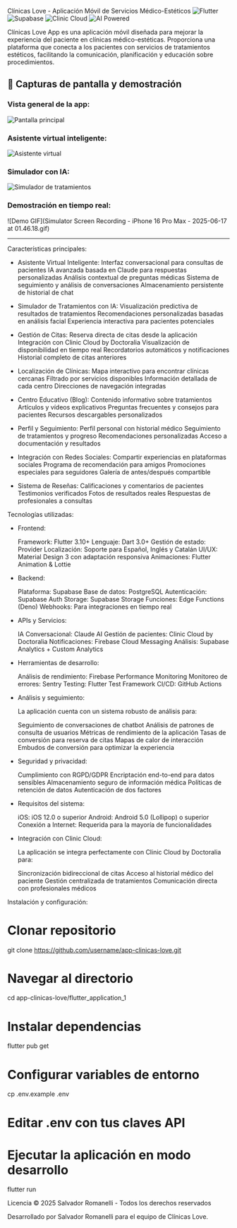 Clínicas Love - Aplicación Móvil de Servicios Médico-Estéticos
<img alt="Flutter" src="https://img.shields.io/badge/Flutter-3.10+-02569B?style=flat&amp;logo=flutter">
<img alt="Supabase" src="https://img.shields.io/badge/Supabase-2.0.0+-3ECF8E?style=flat&amp;logo=supabase">
<img alt="Clinic Cloud" src="https://img.shields.io/badge/Clinic Cloud-Integration-FF6B6B?style=flat">
<img alt="AI Powered" src="https://img.shields.io/badge/AI Powered-Claude-9B30FF?style=flat">


Clínicas Love App es una aplicación móvil diseñada para mejorar la experiencia del paciente en clínicas médico-estéticas. Proporciona una plataforma que conecta a los pacientes con servicios de tratamientos estéticos, facilitando la comunicación, planificación y educación sobre procedimientos.


## 📱 Capturas de pantalla y demostración

### Vista general de la app:

![Pantalla principal](./screenshots/home.png)

### Asistente virtual inteligente:

![Asistente virtual](./screenshots/chatbot.png)

### Simulador con IA:

![Simulador de tratamientos](./screenshots/simulator.png)

### Demostración en tiempo real:

![Demo GIF](Simulator Screen Recording - iPhone 16 Pro Max - 2025-06-17 at 01.46.18.gif)

---

Características principales:

- Asistente Virtual Inteligente:
Interfaz conversacional para consultas de pacientes
IA avanzada basada en Claude para respuestas personalizadas
Análisis contextual de preguntas médicas
Sistema de seguimiento y análisis de conversaciones
Almacenamiento persistente de historial de chat


- Simulador de Tratamientos con IA:
Visualización predictiva de resultados de tratamientos
Recomendaciones personalizadas basadas en análisis facial
Experiencia interactiva para pacientes potenciales

- Gestión de Citas: 
Reserva directa de citas desde la aplicación
Integración con Clinic Cloud by Doctoralia
Visualización de disponibilidad en tiempo real
Recordatorios automáticos y notificaciones
Historial completo de citas anteriores

- Localización de Clínicas:
Mapa interactivo para encontrar clínicas cercanas
Filtrado por servicios disponibles
Información detallada de cada centro
Direcciones de navegación integradas

- Centro Educativo (Blog): 
Contenido informativo sobre tratamientos
Artículos y vídeos explicativos
Preguntas frecuentes y consejos para pacientes
Recursos descargables personalizados

- Perfil y Seguimiento:
Perfil personal con historial médico
Seguimiento de tratamientos y progreso
Recomendaciones personalizadas
Acceso a documentación y resultados

- Integración con Redes Sociales:
Compartir experiencias en plataformas sociales
Programa de recomendación para amigos
Promociones especiales para seguidores
Galería de antes/después compartible

- Sistema de Reseñas:
Calificaciones y comentarios de pacientes
Testimonios verificados
Fotos de resultados reales
Respuestas de profesionales a consultas


Tecnologías utilizadas:

- Frontend:

  Framework: Flutter 3.10+
  Lenguaje: Dart 3.0+
  Gestión de estado: Provider
  Localización: Soporte para Español, Inglés y Catalán
  UI/UX: Material Design 3 con adaptación responsiva
  Animaciones: Flutter Animation & Lottie

- Backend:

  Plataforma: Supabase
  Base de datos: PostgreSQL
  Autenticación: Supabase Auth
  Storage: Supabase Storage
  Funciones: Edge Functions (Deno)
  Webhooks: Para integraciones en tiempo real

- APIs y Servicios:

  IA Conversacional: Claude AI
  Gestión de pacientes: Clinic Cloud by Doctoralia
  Notificaciones: Firebase Cloud Messaging
  Análisis: Supabase Analytics + Custom Analytics

- Herramientas de desarrollo:
  
  Análisis de rendimiento: Firebase Performance Monitoring
  Monitoreo de errores: Sentry
  Testing: Flutter Test Framework
  CI/CD: GitHub Actions


- Análisis y seguimiento:

  La aplicación cuenta con un sistema robusto de análisis para:
  
  Seguimiento de conversaciones de chatbot
  Análisis de patrones de consulta de usuarios
  Métricas de rendimiento de la aplicación
  Tasas de conversión para reserva de citas
  Mapas de calor de interacción
  Embudos de conversión para optimizar la experiencia

- Seguridad y privacidad:

  Cumplimiento con RGPD/GDPR
  Encriptación end-to-end para datos sensibles
  Almacenamiento seguro de información médica
  Políticas de retención de datos
  Autenticación de dos factores

- Requisitos del sistema:
  
  iOS: iOS 12.0 o superior
  Android: Android 5.0 (Lollipop) o superior
  Conexión a Internet: Requerida para la mayoría de funcionalidades

- Integración con Clinic Cloud:

  La aplicación se integra perfectamente con Clinic Cloud by Doctoralia para:
  
  Sincronización bidireccional de citas
  Acceso al historial médico del paciente
  Gestión centralizada de tratamientos
  Comunicación directa con profesionales médicos

Instalación y configuración:
# Clonar repositorio
git clone https://github.com/username/app-clinicas-love.git

# Navegar al directorio
cd app-clinicas-love/flutter_application_1

# Instalar dependencias
flutter pub get

# Configurar variables de entorno
cp .env.example .env
# Editar .env con tus claves API

# Ejecutar la aplicación en modo desarrollo
flutter run

Licencia
© 2025 Salvador Romanelli - Todos los derechos reservados

Desarrollado por Salvador Romanelli para el equipo de Clínicas Love.

